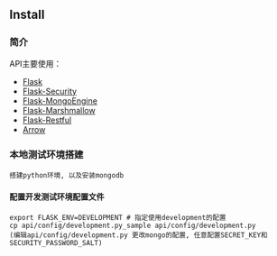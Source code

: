 ## Install

### 简介

API主要使用：

- [Flask](http://flask.pocoo.org/)
- [Flask-Security](https://flask-security.readthedocs.io/en/latest/)
- [Flask-MongoEngine](http://docs.mongoengine.org/projects/flask-mongoengine/en/latest/)
- [Flask-Marshmallow](https://flask-marshmallow.readthedocs.io/en/latest/)
- [Flask-Restful](https://flask-restful.readthedocs.io/en/latest/)
- [Arrow](http://arrow.readthedocs.io/en/latest/)

### 本地测试环境搭建

```
搭建python环境, 以及安装mongodb
```

#### 配置开发测试环境配置文件

```
export FLASK_ENV=DEVELOPMENT # 指定使用development的配置
cp api/config/development.py_sample api/config/development.py
(编辑api/config/development.py 更改mongo的配置, 任意配置SECRET_KEY和SECURITY_PASSWORD_SALT)
```